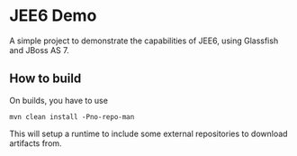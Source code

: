 # JEE6 Demo

A simple project to demonstrate the capabilities of JEE6, using Glassfish and JBoss AS 7.

## How to build

On builds, you have to use

    mvn clean install -Pno-repo-man

This will setup a runtime to include some external repositories to download artifacts from.

